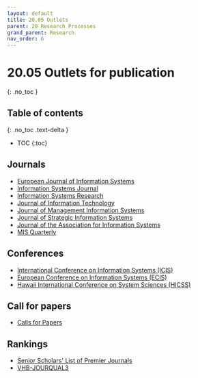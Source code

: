 ```yaml
---
layout: default
title: 20.05 Outlets
parent: 20 Research Processes
grand_parent: Research
nav_order: 6
---
```


# 20.05 Outlets for publication
{: .no_toc }
## Table of contents
{: .no_toc .text-delta }

- TOC
{:toc}

## Journals

- [European Journal of Information Systems](https://www.tandfonline.com/toc/tjis20/current)
- [Information Systems Journal](https://onlinelibrary.wiley.com/journal/13652575)
- [Information Systems Research](https://pubsonline.informs.org/journal/isre)
- [Journal of Information Technology](https://journals.sagepub.com/loi/jina)
- [Journal of Management Information Systems](https://www.tandfonline.com/toc/mmis20/current)
- [Journal of Strategic Information Systems](https://www.journals.elsevier.com/the-journal-of-strategic-information-systems)
- [Journal of the Association for Information Systems](https://aisel.aisnet.org/jais/)
- [MIS Quarterly](https://misq.org/)

## Conferences

- [International Conference on Information Systems (ICIS)](https://aisnet.org/page/ICISPage)
- [European Conference on Information Systems (ECIS)](https://ecis2023.eu/)
- [Hawaii International Conference on System Sciences (HICSS)](http://hicss.hawaii.edu/)

## Call for papers

- [Calls for Papers](https://callsforpapers.org/)

## Rankings

- [Senior Scholars' List of Premier Journals](https://aisnet.org/page/SeniorScholarListofPremierJournals)
- [VHB-JOURQUAL3](https://www.vhbonline.org/vhb4you/vhb-jourqual/vhb-jourqual-3/gesamtliste)
